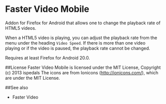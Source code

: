 # Faster Video Mobile

Addon for Firefox for Android that allows one to change the playback rate of HTML5 videos.

When a HTML5 video is playing, you can adjust the playback rate from the menu under the heading `Video Speed`.
If there is more than one video playing or if the video is paused, the playback rate cannot be changed.

Requires at least Firefox for Android 20.0.

##License
Faster Video Mobile is licensed under the MIT License, Copyright (c) 2013 ispedals
The icons are from Ionicons (http://ionicons.com/), which are under the MIT License.

##See also
* Faster Video
